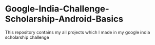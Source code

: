 # Google-India-Challenge-Scholarship-Android-Basics
This repository contains my all projects which I made in my google india scholarship challenge
